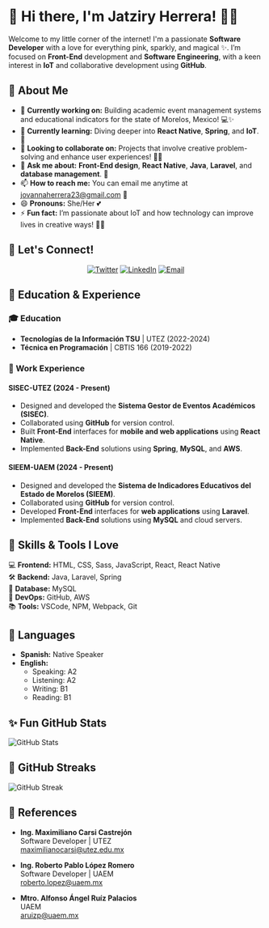 # 💖 Hi there, I'm Jatziry Herrera! 🌸✨

Welcome to my little corner of the internet! I'm a passionate **Software Developer** with a love for everything pink, sparkly, and magical ✨. I’m focused on **Front-End** development and **Software Engineering**, with a keen interest in **IoT** and collaborative development using **GitHub**.

## 🦋 About Me

- 🌸 **Currently working on:** Building academic event management systems and educational indicators for the state of Morelos, Mexico! 💻✨
- 🌱 **Currently learning:** Diving deeper into **React Native**, **Spring**, and **IoT**. 💅
- 👯 **Looking to collaborate on:** Projects that involve creative problem-solving and enhance user experiences! 🎨💡
- 💬 **Ask me about:** **Front-End design**, **React Native**, **Java**, **Laravel**, and **database management**. 🌷
- 📫 **How to reach me:** You can email me anytime at [jovannaherrera23@gmail.com](mailto:jovannaherrera23@gmail.com) 💌
- 😄 **Pronouns:** She/Her 💕
- ⚡ **Fun fact:** I’m passionate about IoT and how technology can improve lives in creative ways! 🧸💕

## 🌷 Let's Connect!

<p align="center">
  <a href="https://twitter.com/jatziry_j03" target="blank"><img src="https://img.shields.io/badge/Twitter-FF69B4?style=for-the-badge&logo=twitter&logoColor=white" alt="Twitter" /></a>
  <a href="https://www.linkedin.com/in/jatziryjhh/" target="blank"><img src="https://img.shields.io/badge/LinkedIn-FF69B4?style=for-the-badge&logo=linkedin&logoColor=white" alt="LinkedIn" /></a>
  <a href="mailto:jovannaherrera23@gmail.com"><img src="https://img.shields.io/badge/Email-FF69B4?style=for-the-badge&logo=gmail&logoColor=white" alt="Email" /></a>
</p>

## 🌸 Education & Experience

### 🎓 Education

- **Tecnologías de la Información TSU** | UTEZ (2022-2024)
- **Técnica en Programación** | CBTIS 166 (2019-2022)

### 💼 Work Experience

#### SISEC-UTEZ (2024 - Present)
- Designed and developed the **Sistema Gestor de Eventos Académicos (SISEC)**.
- Collaborated using **GitHub** for version control.
- Built **Front-End** interfaces for **mobile and web applications** using **React Native**.
- Implemented **Back-End** solutions using **Spring**, **MySQL**, and **AWS**.

#### SIEEM-UAEM (2024 - Present)
- Designed and developed the **Sistema de Indicadores Educativos del Estado de Morelos (SIEEM)**.
- Collaborated using **GitHub** for version control.
- Developed **Front-End** interfaces for **web applications** using **Laravel**.
- Implemented **Back-End** solutions using **MySQL** and cloud servers.

## 🌸 Skills & Tools I Love

💻 **Frontend:** HTML, CSS, Sass, JavaScript, React, React Native  
🛠️ **Backend:** Java, Laravel, Spring  
💾 **Database:** MySQL  
🚀 **DevOps:** GitHub, AWS  
📚 **Tools:** VSCode, NPM, Webpack, Git

## 🌸 Languages

- **Spanish:** Native Speaker  
- **English:**  
  - Speaking: A2  
  - Listening: A2  
  - Writing: B1  
  - Reading: B1

## ✨ Fun GitHub Stats

![GitHub Stats](https://github-readme-stats.vercel.app/api?username=jatziryjhh&show_icons=true&theme=radical)

## 💖 GitHub Streaks

![GitHub Streak](https://github-readme-streak-stats.herokuapp.com/?user=jatziryjhh&theme=radical)

## 🌷 References

- **Ing. Maximiliano Carsi Castrejón**  
  Software Developer | UTEZ  
  [maximilianocarsi@utez.edu.mx](mailto:maximilianocarsi@utez.edu.mx)

- **Ing. Roberto Pablo López Romero**  
  Software Developer | UAEM  
  [roberto.lopez@uaem.mx](mailto:roberto.lopez@uaem.mx)

- **Mtro. Alfonso Ángel Ruíz Palacios**  
  UAEM  
  [aruizp@uaem.mx](mailto:aruizp@uaem.mx)
